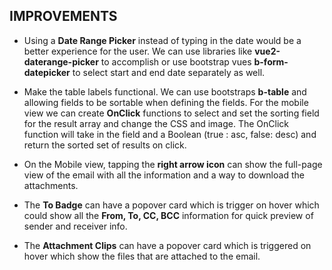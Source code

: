 ## IMPROVEMENTS

- Using a **Date Range Picker** instead of typing in the date would be a better experience for the user. We can use libraries like **vue2-daterange-picker** to accomplish or use bootstrap vues **b-form-datepicker** to select start and end date separately as well.

- Make the table labels functional. We can use bootstraps **b-table** and allowing fields to be sortable when defining the fields. For the mobile view we can create **OnClick** functions to select and set the sorting field for the result array and change the CSS and image. The OnClick function will take in the field and a Boolean (true : asc, false: desc) and return the sorted set of results on click.

- On the Mobile view, tapping the **right arrow icon** can show the full-page view of the email with all the information and a way to download the attachments.

- The **To Badge** can have a popover card which is trigger on hover which could show all the **From, To, CC, BCC** information for quick preview of sender and receiver info.

- The **Attachment Clips** can have a popover card which is triggered on hover which show the files that are attached to the email.
